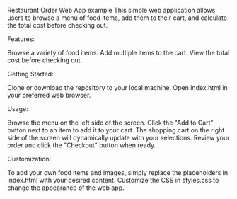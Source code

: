 Restaurant Order Web App example
This simple web application allows users to browse a menu of food items, add them to their cart, and calculate the total cost before checking out.

Features:


Browse a variety of food items.
Add multiple items to the cart.
View the total cost before checking out.

Getting Started:


Clone or download the repository to your local machine.
Open index.html in your preferred web browser.

Usage:


Browse the menu on the left side of the screen.
Click the "Add to Cart" button next to an item to add it to your cart.
The shopping cart on the right side of the screen will dynamically update with your selections.
Review your order and click the "Checkout" button when ready.

Customization:


To add your own food items and images, simply replace the placeholders in index.html with your desired content.
Customize the CSS in styles.css to change the appearance of the web app.
